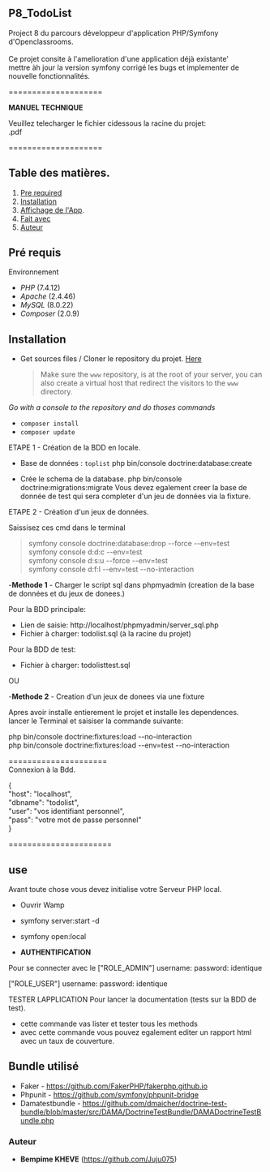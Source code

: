 ## P8_TodoList

Project 8 du parcours développeur d'application PHP/Symfony d'Openclassrooms.<br/><br/>
Ce projet consite à l'amelioration d'une application déjà existante'<br/>
mettre àh jour la version symfony corrigé les bugs et implementer de nouvelle fonctionnalités.

====================

<b>MANUEL TECHNIQUE</b>

Veuillez telecharger le fichier cidessous la racine du projet:<br/>
.pdf

====================

## Table des matières.

1. [Pre required](#Pré-requis)
2. [Installation](#Instalation)
3. [Affichage de l'App](#use).
4. [Fait avec](#Fait-avec)
5. [Auteur](#Auteur)

## Pré requis

Environnement

- _PHP_ (7.4.12)
- _Apache_ (2.4.46)
- _MySQL_ (8.0.22)
- _Composer_ (2.0.9)

## Installation

- Get sources files / Cloner le repository du projet. [Here](https://github.com/Juju075/Todolist3)
  > Make sure the `www` repository, is at the root of your server, you can also create a virtual host that redirect the visitors to the `www` directory.

_Go with a console to the repository and do thoses commands_

- `composer install`
- `composer update`

ETAPE 1 - Création de la BDD en locale.

- Base de données : `toplist`
  php bin/console doctrine:database:create

- Crée le schema de la database.
  php bin/console doctrine:migrations:migrate
  Vous devez egalement creer la base de donnée de test
  qui sera completer d'un jeu de données via la fixture.

ETAPE 2 - Création d'un jeux de données.

Saissisez ces cmd dans le terminal

> symfony console doctrine:database:drop --force --env=test<br>
> symfony console d:d:c --env=test<br>
> symfony console d:s:u --force --env=test<br>
> symfony console d:f:l --env=test --no-interaction<br>

-<b>Methode 1</b> - Charger le script sql dans phpmyadmin (creation de la base de données et du jeux de donees.)

Pour la BDD principale:

- Lien de saisie: http://localhost/phpmyadmin/server_sql.php
- Fichier à charger: todolist.sql (à la racine du projet)

Pour la BDD de test:

- Fichier à charger: todolisttest.sql

OU

-<b>Methode 2</b> - Creation d'un jeux de donees via une fixture<br/>

Apres avoir installe entierement le projet et installe les dependences.<br/>
lancer le Terminal et saisiser la commande suivante:<br/>

php bin/console doctrine:fixtures:load --no-interaction<br/>
php bin/console doctrine:fixtures:load --env=test --no-interaction<br/>

=====================<br/>
Connexion à la Bdd.<br/>

{<br/>
"host": "localhost",<br/>
"dbname": "todolist",<br/>
"user": "vos identifiant personnel",<br/>
"pass": "votre mot de passe personnel"<br/>
}<br/>

======================

## use

Avant toute chose vous devez initialise votre Serveur PHP local.

- Ouvrir Wamp
- symfony server:start -d
- symfony open:local

- <b>AUTHENTIFICATION</b> <br/>

Pour se connecter avec le
["ROLE_ADMIN"]
username:
password: identique

["ROLE_USER"]
username:
password: identique

TESTER LAPPLICATION
Pour lancer la documentation (tests sur la BDD de test).

- cette commande vas lister et tester tous les methods
- avec cette commande vous pouvez egalement editer un rapport html avec un taux de couverture.

## Bundle utilisé

- Faker - https://github.com/FakerPHP/fakerphp.github.io<br/>
- Phpunit - https://github.com/symfony/phpunit-bridge<br/>
- Damatestbundle - https://github.com/dmaicher/doctrine-test-bundle/blob/master/src/DAMA/DoctrineTestBundle/DAMADoctrineTestBundle.php<br/>

### Auteur

- **Bempime KHEVE** (https://github.com/Juju075)<br/>

